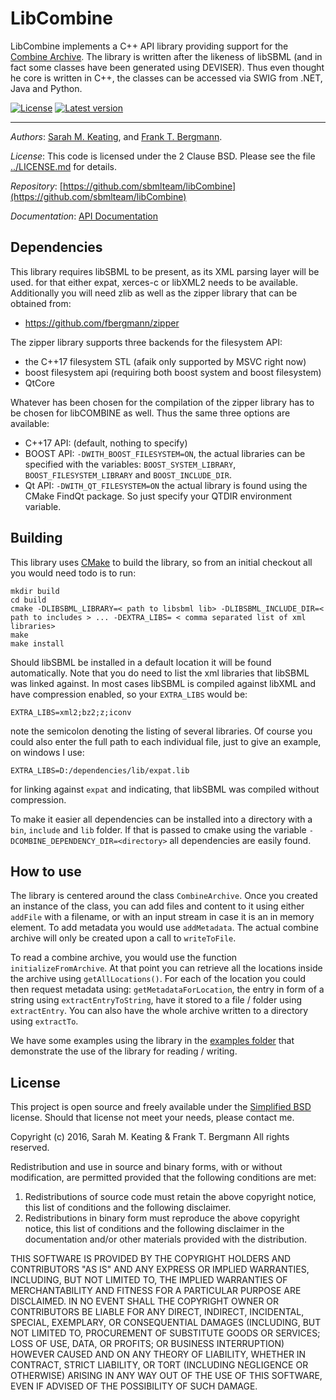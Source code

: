 # LibCombine
LibCombine implements a C++ API library providing support for the [Combine Archive](http://co.mbine.org/documents/archive). The library is written after the likeness of libSBML (and in fact some classes have been generated using DEVISER). Thus even thought he core is written in C++, the classes can be accessed via SWIG from .NET, Java and Python. 

[![License](http://img.shields.io/:license-BSD-blue.svg)](http://opensource.org/licenses/BSD-2-Clause)  [![Latest version](https://img.shields.io/badge/Latest_version-0.1.0-brightgreen.svg)](http://shields.io)

----
*Authors*:      [Sarah M. Keating](http://www.ebi.ac.uk/about/people/sarah-keating), and [Frank T. Bergmann](http://www.cos.uni-heidelberg.de/index.php/f.bergmann?l=_e).

*License*:      This code is licensed under the 2 Clause BSD.  Please see the file [../LICENSE.md](https://raw.githubusercontent.com/sbmlteam/libCombine/master/LICENSE.md) for details.

*Repository*:   [https://github.com/sbmlteam/libCombine](https://github.com/sbmlteam/libCombine)

*Documentation*:   [API Documentation](https://sbmlteam.github.io/libCombine/html/class_combine_archive.html)


## Dependencies
This library requires libSBML to be present, as its XML parsing layer will be used. for that either expat, xerces-c or libXML2 needs to be available. Additionally you will need zlib as well as the zipper library that can be obtained from: 

* <https://github.com/fbergmann/zipper>

The zipper library supports three backends for the filesystem API: 

* the C++17 filesystem STL (afaik only supported by MSVC right now)
* boost filesystem api (requiring both boost system and boost filesystem)
* QtCore

Whatever has been chosen for the compilation of the zipper library has to be chosen for libCOMBINE as well. Thus the same three options are available: 

* C++17 API: (default, nothing to specify)
* BOOST API: `-DWITH_BOOST_FILESYSTEM=ON`, the actual libraries can be specified with the variables: `BOOST_SYSTEM_LIBRARY`, `BOOST_FILESYSTEM_LIBRARY` and `BOOST_INCLUDE_DIR`. 
* Qt API: `-DWITH_QT_FILESYSTEM=ON` the actual library is found using the CMake FindQt package. So just specify your QTDIR environment variable. 

## Building 
This library uses [CMake](http://cmake.org) to build the library, so from an initial checkout all you would need todo is to run: 


    mkdir build  
    cd build
    cmake -DLIBSBML_LIBRARY=< path to libsbml lib> -DLIBSBML_INCLUDE_DIR=< path to includes > ... -DEXTRA_LIBS= < comma separated list of xml libraries> 
    make  
    make install
    
Should libSBML be installed in a default location it will be found automatically. Note that you do need to list the xml libraries that libSBML was linked against. In most cases libSBML is compiled against libXML and have compression enabled, so your `EXTRA_LIBS` would be:

	EXTRA_LIBS=xml2;bz2;z;iconv

note the semicolon denoting the listing of several libraries. Of course you could also enter the full path to each individual file, just to give an example, on windows I use: 

	EXTRA_LIBS=D:/dependencies/lib/expat.lib

for linking against `expat` and indicating, that libSBML was compiled without compression.

To make it easier all dependencies can be installed into a directory with a `bin`, `include` and `lib` folder. If that is passed to cmake using the variable `-DCOMBINE_DEPENDENCY_DIR=<directory>` all dependencies are easily found. 

## How to use
The library is centered around the class `CombineArchive`.  Once you created an instance of the class, you can add files and content to it using either `addFile` with a filename, or with an input stream in case it is an in memory element. To add metadata you would use `addMetadata`. The actual combine archive will only be created upon a call to `writeToFile`. 

To read a combine archive, you would use the function `initializeFromArchive`. At that point you can retrieve all the locations inside the archive using `getAllLocations()`. For each of the location you could then request metadata using: `getMetadataForLocation`, the entry in form of a string using `extractEntryToString`, have it stored to a file / folder using `extractEntry`. You can also have the whole archive written to a directory using `extractTo`.  

We have some examples using the library in the [examples folder](./examples) that demonstrate the use of the library for reading / writing.

## License 
This project is open source and freely available under the [Simplified BSD](http://opensource.org/licenses/BSD-2-Clause) license. Should that license not meet your needs, please contact me. 


  Copyright (c) 2016, Sarah M. Keating & Frank T. Bergmann 
  All rights reserved.
  
  Redistribution and use in source and binary forms, with or without
  modification, are permitted provided that the following conditions are met: 
  
  1. Redistributions of source code must retain the above copyright notice, this
     list of conditions and the following disclaimer. 
  2. Redistributions in binary form must reproduce the above copyright notice,
     this list of conditions and the following disclaimer in the documentation
     and/or other materials provided with the distribution. 
  
  THIS SOFTWARE IS PROVIDED BY THE COPYRIGHT HOLDERS AND CONTRIBUTORS "AS IS" AND
  ANY EXPRESS OR IMPLIED WARRANTIES, INCLUDING, BUT NOT LIMITED TO, THE IMPLIED
  WARRANTIES OF MERCHANTABILITY AND FITNESS FOR A PARTICULAR PURPOSE ARE
  DISCLAIMED. IN NO EVENT SHALL THE COPYRIGHT OWNER OR CONTRIBUTORS BE LIABLE FOR
  ANY DIRECT, INDIRECT, INCIDENTAL, SPECIAL, EXEMPLARY, OR CONSEQUENTIAL DAMAGES
  (INCLUDING, BUT NOT LIMITED TO, PROCUREMENT OF SUBSTITUTE GOODS OR SERVICES;
  LOSS OF USE, DATA, OR PROFITS; OR BUSINESS INTERRUPTION) HOWEVER CAUSED AND
  ON ANY THEORY OF LIABILITY, WHETHER IN CONTRACT, STRICT LIABILITY, OR TORT
  (INCLUDING NEGLIGENCE OR OTHERWISE) ARISING IN ANY WAY OUT OF THE USE OF THIS
  SOFTWARE, EVEN IF ADVISED OF THE POSSIBILITY OF SUCH DAMAGE.
